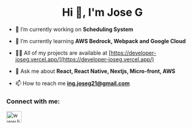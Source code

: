<h1 align="center">Hi 👋, I'm Jose G</h1>

- 🔭 I’m currently working on **Scheduling System**

- 🌱 I’m currently learning **AWS Bedrock, Webpack and Google Cloud**

- 👨‍💻 All of my projects are available at [https://developer-joseg.vercel.app/](https://developer-joseg.vercel.app/)

- 💬 Ask me about **React, React Native, Nextjs, Micro-front, AWS**

- 📫 How to reach me **ing.joseg21@gmail.com**

<h3 align="left">Connect with me:</h3>
<p align="left">
<a href="https://linkedin.com/in/www.linkedin.com/in/ jose-g-gonzalez-620966216" target="blank"><img align="center" src="https://raw.githubusercontent.com/rahuldkjain/github-profile-readme-generator/master/src/images/icons/Social/linked-in-alt.svg" alt="www.linkedin.com/in/ jose-g-gonzalez-620966216" height="30" width="40" /></a>
</p>

